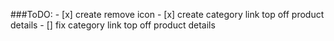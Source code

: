 
###ToDO:
    - [x] create remove icon
    - [x] create category link top off product details
    - [] fix category link top off product details